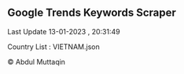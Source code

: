 

## Google Trends Keywords Scraper 
 
Last Update 13-01-2023 , 20:31:49

Country List :
VIETNAM.json



© Abdul Muttaqin 
